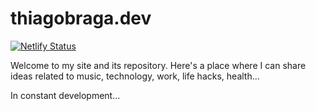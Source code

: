 # thiagobraga.dev

[![Netlify Status](https://api.netlify.com/api/v1/badges/ae7ada70-5f8f-4fbb-8a8f-53b2982491f4/deploy-status)](https://app.netlify.com/sites/thiagobraga/deploys)

Welcome to my site and its repository. Here's a place where I can share ideas related to music, technology, work, life hacks, health...

In constant development...